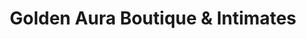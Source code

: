 ---
title: "Golden Aura Boutique & Intimates"
url: /columbia/golden-aura-boutique-and-intimates/
shop: clothes
---